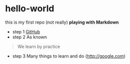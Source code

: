 # hello-world
this is my first repo (not really)
**playing with Markdown**
* step 1
[GitHub](http://github.com)
* step 2
As known 
>We learn by practice
* step 3
Many things to learn and do (http://google.com)
